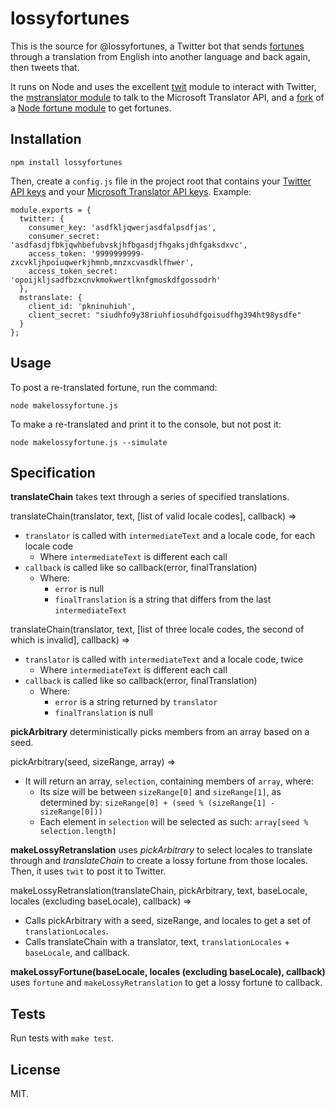 lossyfortunes
=============

This is the source for @lossyfortunes, a Twitter bot that sends <a href="http://en.wikipedia.org/wiki/Fortune_(Unix)">fortunes</a> through a translation from English into another language and back again, then tweets that.

It runs on Node and uses the excellent [twit](https://github.com/ttezel/twit) module to interact with Twitter, the [mstranslator module](https://github.com/nanek/mstranslator) to talk to the Microsoft Translator API, and a [fork](https://github.com/jimkang/fortune) of a [Node fortune module](https://github.com/williamfligor/fortune) to get fortunes.

Installation
------------

    npm install lossyfortunes

Then, create a `config.js` file in the project root that contains your [Twitter API keys](https://apps.twitter.com/) and your [Microsoft Translator API keys](http://msdn.microsoft.com/en-us/library/hh454950.aspx/). Example:

    module.exports = {
      twitter: {
        consumer_key: 'asdfkljqwerjasdfalpsdfjas',
        consumer_secret: 'asdfasdjfbkjqwhbefubvskjhfbgasdjfhgaksjdhfgaksdxvc',
        access_token: '9999999999-zxcvkljhpoiuqwerkjhmnb,mnzxcvasdklfhwer',
        access_token_secret: 'opoijkljsadfbzxcnvkmokwertlknfgmoskdfgossodrh'
      },
      mstranslate: {
        client_id: 'pkninuhiuh',
        client_secret: "siudhfo9y38riuhfiosuhdfgoisudfhg394ht98ysdfe"
      }
    };

Usage
-----

To post a re-translated fortune, run the command:

    node makelossyfortune.js

To make a re-translated and print it to the console, but not post it:

    node makelossyfortune.js --simulate

Specification
-------------

**translateChain** takes text through a series of specified translations.

translateChain(translator, text, [list of valid locale codes], callback) =>
  - `translator` is called with `intermediateText` and a locale code, for each locale code
    - Where `intermediateText` is different each call
  - `callback` is called like so callback(error, finalTranslation)
    - Where:
      - `error` is null
      - `finalTranslation` is a string that differs from the last `intermediateText`

translateChain(translator, text, [list of three locale codes, the second of which is invalid], callback) =>
  - `translator` is called with `intermediateText` and a locale code, twice
    - Where `intermediateText` is different each call
  - `callback` is called like so callback(error, finalTranslation)
    - Where:
      - `error` is a string returned by `translator`
      - `finalTranslation` is null

**pickArbitrary** deterministically picks members from an array based on a seed.

pickArbitrary(seed, sizeRange, array) =>
  - It will return an array, `selection`, containing members of `array`, where:
    - Its size will be between `sizeRange[0]` and `sizeRange[1]`, as determined by: `sizeRange[0] + (seed % (sizeRange[1] - sizeRange[0]))`
    - Each element in `selection` will be selected as such: `array[seed % selection.length]`

**makeLossyRetranslation** uses *pickArbitrary* to select locales to translate through and *translateChain* to create a lossy fortune from those locales. Then, it uses `twit` to post it to Twitter.

makeLossyRetranslation(translateChain, pickArbitrary, text, baseLocale, locales (excluding baseLocale), callback) =>
  - Calls pickArbitrary with a seed, sizeRange, and locales to get a set of `translationLocales`.
  - Calls translateChain with a translator, text, `translationLocales` + `baseLocale`, and callback.

**makeLossyFortune(baseLocale, locales (excluding baseLocale), callback)** uses `fortune` and `makeLossyRetranslation` to get a lossy fortune to callback.

Tests
-----

Run tests with `make test`.

License
-------

MIT.
